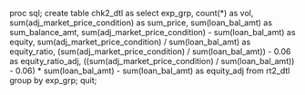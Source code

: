 proc sql;
create table chk2_dtl as
select exp_grp, 
       count(*) as vol,
       sum(adj_market_price_condition) as sum_price,
       sum(loan_bal_amt) as sum_balance_amt,
       sum(adj_market_price_condition) - sum(loan_bal_amt) as equity,
       sum(adj_market_price_condition) / sum(loan_bal_amt) as equity_ratio,
       (sum(adj_market_price_condition) / sum(loan_bal_amt)) - 0.06 as equity_ratio_adj,
       ((sum(adj_market_price_condition) / sum(loan_bal_amt)) - 0.06) * sum(loan_bal_amt) - sum(loan_bal_amt) as equity_adj
from rt2_dtl
group by exp_grp;
quit;

